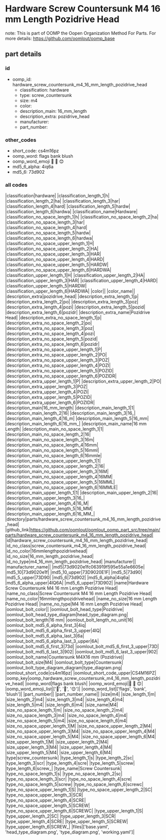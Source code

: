 # Hardware Screw Countersunk M4 16 mm Length Pozidrive Head  

note: This is part of OOMP the Oopen Organization Method For Parts. For more details: https://github.com/oomlout/oomp_base

##  part details





### id
* oomp_id: hardware_screw_countersunk_m4_16_mm_length_pozidrive_head
  * classification: hardware
  * type: screw_countersunk
  * size: m4
  * color: 
  * description_main: 16_mm_length
  * description_extra: pozidrive_head
  * manufacturer: 
  * part_number: 

### other_codes
* short_code: cs4m16pz
* oomp_word: flags bank blush
* oomp_word_emoji :flags: :bank: :blush:
* md5_6_alpha: 4iq6a
* md5_6: 73d902

### all codes 
|classification|hardware|
|classification_length_1|h|
|classification_length_2|ha|
|classification_length_3|har|
|classification_length_4|hard|
|classification_length_5|hardw|
|classification_length_6|hardwa|
|classification_name|Hardware|
|classification_no_space_length_1|h|
|classification_no_space_length_2|ha|
|classification_no_space_length_3|har|
|classification_no_space_length_4|hard|
|classification_no_space_length_5|hardw|
|classification_no_space_length_6|hardwa|
|classification_no_space_upper_length_1|H|
|classification_no_space_upper_length_2|HA|
|classification_no_space_upper_length_3|HAR|
|classification_no_space_upper_length_4|HARD|
|classification_no_space_upper_length_5|HARDW|
|classification_no_space_upper_length_6|HARDWA|
|classification_upper_length_1|H|
|classification_upper_length_2|HA|
|classification_upper_length_3|HAR|
|classification_upper_length_4|HARD|
|classification_upper_length_5|HARDW|
|classification_upper_length_6|HARDWA|
|color||
|color_name||
|description_extra|pozidrive_head|
|description_extra_length_1|p|
|description_extra_length_2|po|
|description_extra_length_3|poz|
|description_extra_length_4|pozi|
|description_extra_length_5|pozid|
|description_extra_length_6|pozidr|
|description_extra_name|Pozidrive Head|
|description_extra_no_space_length_1|p|
|description_extra_no_space_length_2|po|
|description_extra_no_space_length_3|poz|
|description_extra_no_space_length_4|pozi|
|description_extra_no_space_length_5|pozid|
|description_extra_no_space_length_6|pozidr|
|description_extra_no_space_upper_length_1|P|
|description_extra_no_space_upper_length_2|PO|
|description_extra_no_space_upper_length_3|POZ|
|description_extra_no_space_upper_length_4|POZI|
|description_extra_no_space_upper_length_5|POZID|
|description_extra_no_space_upper_length_6|POZIDR|
|description_extra_upper_length_1|P|
|description_extra_upper_length_2|PO|
|description_extra_upper_length_3|POZ|
|description_extra_upper_length_4|POZI|
|description_extra_upper_length_5|POZID|
|description_extra_upper_length_6|POZIDR|
|description_main|16_mm_length|
|description_main_length_1|1|
|description_main_length_2|16|
|description_main_length_3|16_|
|description_main_length_4|16_m|
|description_main_length_5|16_mm|
|description_main_length_6|16_mm_|
|description_main_name|16 mm Length|
|description_main_no_space_length_1|1|
|description_main_no_space_length_2|16|
|description_main_no_space_length_3|16m|
|description_main_no_space_length_4|16mm|
|description_main_no_space_length_5|16mml|
|description_main_no_space_length_6|16mmle|
|description_main_no_space_upper_length_1|1|
|description_main_no_space_upper_length_2|16|
|description_main_no_space_upper_length_3|16M|
|description_main_no_space_upper_length_4|16MM|
|description_main_no_space_upper_length_5|16MML|
|description_main_no_space_upper_length_6|16MMLE|
|description_main_upper_length_1|1|
|description_main_upper_length_2|16|
|description_main_upper_length_3|16_|
|description_main_upper_length_4|16_M|
|description_main_upper_length_5|16_MM|
|description_main_upper_length_6|16_MM_|
|directory|parts/hardware_screw_countersunk_m4_16_mm_length_pozidrive_head|
|github_link|https://github.com/oomlout/oomlout_oomp_part_src/tree/main/parts/hardware_screw_countersunk_m4_16_mm_length_pozidrive_head|
|id|hardware_screw_countersunk_m4_16_mm_length_pozidrive_head|
|id_no_class|screw_countersunk_m4_16_mm_length_pozidrive_head|
|id_no_color|16mmlengthpozidrivehead|
|id_no_size|16_mm_length_pozidrive_head|
|id_no_type|m4_16_mm_length_pozidrive_head|
|manufacturer||
|manufacturer_name||
|md5|73d9020e1fc063919f595e55a1e6605e|
|md5_10|73d9020e1f|
|md5_10_upper|73D9020E1F|
|md5_5|73d90|
|md5_5_upper|73D90|
|md5_6|73d902|
|md5_6_alpha|4iq6a|
|md5_6_alpha_upper|4IQ6A|
|md5_6_upper|73D902|
|name|Hardware Screw Countersunk M4 16 mm Length Pozidrive Head|
|name_no_class|Screw Countersunk M4 16 mm Length Pozidrive Head|
|name_no_color|16mmlengthpozidrivehead|
|name_no_size|16 mm Length Pozidrive Head|
|name_no_type|M4 16 mm Length Pozidrive Head|
|oomlout_bolt_color||
|oomlout_bolt_head_type|Pozidrive|
|oomlout_bolt_head_type_diagram|head_type_diagram.png|
|oomlout_bolt_length|16 mm|
|oomlout_bolt_length_no_unit|16|
|oomlout_bolt_md5_6_alpha_first_3|4iq|
|oomlout_bolt_md5_6_alpha_first_3_upper|4IQ|
|oomlout_bolt_md5_6_alpha_last_3|6a|
|oomlout_bolt_md5_6_alpha_last_3_upper|6A|
|oomlout_bolt_md5_6_first_3|73d|
|oomlout_bolt_md5_6_first_3_upper|73D|
|oomlout_bolt_md5_6_last_3|902|
|oomlout_bolt_md5_6_last_3_upper|902|
|oomlout_bolt_name|Countersunk M4X16 mm  (Pozidrive)|
|oomlout_bolt_size|M4|
|oomlout_bolt_type|Countersunk|
|oomlout_bolt_type_diagram_diagram|type_diagram.png|
|oomlout_short_code|cs4m16pz|
|oomlout_short_code_upper|CS4M16PZ|
|oomp_key|oomp_hardware_screw_countersunk_m4_16_mm_length_pozidrive_head|
|oomp_word|flags bank blush|
|oomp_word_emoji|:flags: :bank: :blush:|
|oomp_word_emoji_list|[':flags:', ':bank:', ':blush:']|
|oomp_word_list|['flags', 'bank', 'blush']|
|part_number||
|part_number_name||
|size|m4|
|size_length_1|m|
|size_length_2|m4|
|size_length_3|m4|
|size_length_4|m4|
|size_length_5|m4|
|size_length_6|m4|
|size_name|M4|
|size_no_space_length_1|m|
|size_no_space_length_2|m4|
|size_no_space_length_3|m4|
|size_no_space_length_4|m4|
|size_no_space_length_5|m4|
|size_no_space_length_6|m4|
|size_no_space_upper_length_1|M|
|size_no_space_upper_length_2|M4|
|size_no_space_upper_length_3|M4|
|size_no_space_upper_length_4|M4|
|size_no_space_upper_length_5|M4|
|size_no_space_upper_length_6|M4|
|size_upper_length_1|M|
|size_upper_length_2|M4|
|size_upper_length_3|M4|
|size_upper_length_4|M4|
|size_upper_length_5|M4|
|size_upper_length_6|M4|
|type|screw_countersunk|
|type_length_1|s|
|type_length_2|sc|
|type_length_3|scr|
|type_length_4|scre|
|type_length_5|screw|
|type_length_6|screw_|
|type_name|Screw Countersunk|
|type_no_space_length_1|s|
|type_no_space_length_2|sc|
|type_no_space_length_3|scr|
|type_no_space_length_4|scre|
|type_no_space_length_5|screw|
|type_no_space_length_6|screwc|
|type_no_space_upper_length_1|S|
|type_no_space_upper_length_2|SC|
|type_no_space_upper_length_3|SCR|
|type_no_space_upper_length_4|SCRE|
|type_no_space_upper_length_5|SCREW|
|type_no_space_upper_length_6|SCREWC|
|type_upper_length_1|S|
|type_upper_length_2|SC|
|type_upper_length_3|SCR|
|type_upper_length_4|SCRE|
|type_upper_length_5|SCREW|
|type_upper_length_6|SCREW_|
|files|['base.yaml', 'head_type_diagram.png', 'type_diagram.png', 'working.yaml']|

